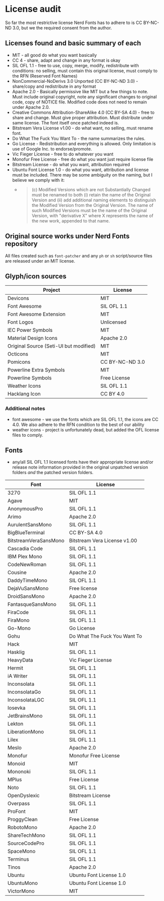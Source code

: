 # License audit

So far the most restrictive license Nerd Fonts has to adhere to is CC BY-NC-ND 3.0, but we the required consent from the author.

## Licenses found and basic summary of each

* MIT - all good do what you want basically
* CC 4 - share, adapt and change in any format is okay
* SIL OFL 1.1 - free to use, copy, merge, modify, redistribute with conditions: no selling, must contain this original license, must comply to the RFN (Reserved Font Names)
* NonCommercial-NoDerivs 3.0 Unported (CC BY-NC-ND 3.0) - share/copy and redistribute in any format
* Apache 2.0 - Basically permissive like MIT but a few things to note. Must include original copyright, note any significant changes to original code, copy of NOTICE file. Modified code does not need to remain under Apache 2.0.
* Creative Commons Attribution-ShareAlike 4.0 (CC BY-SA 4.0) - free to share and change. Must give proper attribution. Must distribute under same license. The font itself once patched indeed is.
* Bitstream Vera License v1.00 - do what want, no selling, must rename font.
* Do What The Fuck You Want To - the name summarizes the rules.
* Go License - Redistribution and everything is allowed. Only limitation is use of Google Inc. to endorse/promote.
* Vic Fieger License - free to do whatever you want
* Monofur Free License - free do what you want just require license file
* Bitstream License - do what you want, attribution required
* Ubuntu Font License 1.0 - do what you want, attribution and license must be included. There may be some ambiguity on the naming, but I believe we comply with it:
  * > (c) Modified Versions which are not Substantially Changed must be
renamed to both (i) retain the name of the Original Version and (ii) add
additional naming elements to distinguish the Modified Version from the
Original Version. The name of such Modified Versions must be the name of
the Original Version, with "derivative X" where X represents the name of
the new work, appended to that name.

## Original source works under Nerd Fonts repository

All files created such as `font-patcher` and any `ph` or `sh` script/source files are released under an MIT license.

## Glyph/icon sources

| Project                                          | License         |
| ------------------------------------------------ | ----------------|
| Devicons                                         | MIT             |
| Font Awesome                                     | SIL OFL 1.1     |
| Font Awesome Extension                           | MIT             |
| Font Logos                                       | Unlicensed      |
| IEC Power Symbols                                | MIT             |
| Material Design Icons                            | Apache 2.0      |
| Original Source (Seti-UI but modified)           | MIT             |
| Octicons                                         | MIT             |
| Pomicons                                         | CC BY-NC-ND 3.0 |
| Powerline Extra Symbols                          | MIT             |
| Powerline Symbols                                | Free License    |
| Weather Icons                                    | SIL OFL 1.1     |
| Hacklang Icon                                    | CC BY 4.0       |

### Additional notes

* font awesome - we use the fonts which are SIL OFL 1.1, the icons are CC 4.0. We also adhere to the RFN condition to the best of our ability
* weather icons - project is unfortunately dead, but added the OFL license files to comply.

## Fonts

* any/all SIL OFL 1.1 licensed fonts have their appropriate license and/or release note information provided in the original unpatched version folders _and_ the patched version folders.

| Font                          | License                      |
| ----------------------------- | ---------------------------- |
| 3270                          | SIL OFL 1.1                  |
| Agave                         | MIT                          |
| AnonymousPro                  | SIL OFL 1.1                  |
| Arimo                         | Apache 2.0                   |
| AurulentSansMono              | SIL OFL 1.1                  |
| BigBlueTerminal               | CC BY-SA 4.0                 |
| BitstreamVeraSansMono         | Bitstream Vera License v1.00 |
| Cascadia Code                 | SIL OFL 1.1                  |
| IBM Plex Mono                 | SIL OFL 1.1                  |
| CodeNewRoman                  | SIL OFL 1.1                  |
| Cousine                       | Apache 2.0                   |
| DaddyTimeMono                 | SIL OFL 1.1                  |
| DejaVuSansMono                | Free license                 |
| DroidSansMono                 | Apache 2.0                   |                
| FantasqueSansMono             | SIL OFL 1.1                  |
| FiraCode                      | SIL OFL 1.1                  |
| FiraMono                      | SIL OFL 1.1                  |
| Go-Mono                       | Go License                   |
| Gohu                          | Do What The Fuck You Want To |
| Hack                          | MIT                          |
| Hasklig                       | SIL OFL 1.1                  |
| HeavyData                     | Vic Fieger License           |
| Hermit                        | SIL OFL 1.1                  |
| iA Writer                     | SIL OFL 1.1                  |
| Inconsolata                   | SIL OFL 1.1                  |
| InconsolataGo                 | SIL OFL 1.1                  |
| InconsolataLGC                | SIL OFL 1.1                  |
| Iosevka                       | SIL OFL 1.1                  |
| JetBrainsMono                 | SIL OFL 1.1                  |
| Lekton                        | SIL OFL 1.1                  |
| LiberationMono                | SIL OFL 1.1                  |
| Lilex                         | SIL OFL 1.1                  |
| Meslo                         | Apache 2.0                   |
| Monofur                       | Monofur Free License         |
| Monoid                        | MIT                          |
| Mononoki                      | SIL OFL 1.1                  |
| MPlus                         | Free License                 |
| Noto                          | SIL OFL 1.1                  |
| OpenDyslexic                  | Bitstream License            |
| Overpass                      | SIL OFL 1.1                  |
| ProFont                       | MIT                          |
| ProggyClean                   | Free License                 |
| RobotoMono                    | Apache 2.0                   |
| ShareTechMono                 | SIL OFL 1.1                  |
| SourceCodePro                 | SIL OFL 1.1                  |
| SpaceMono                     | SIL OFL 1.1                  |
| Terminus                      | SIL OFL 1.1                  |
| Tinos                         | Apache 2.0                   |
| Ubuntu                        | Ubuntu Font License 1.0      |
| UbuntuMono                    | Ubuntu Font License 1.0      |
| VictorMono                    | MIT                          |
